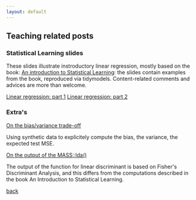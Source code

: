 ```yaml
---
layout: default
---
```


## Teaching related posts


### Statistical Learning slides

These slides illustrate instroductory linear regression, mostly based on the book: 
[An introduction to Statistical Learning](https://www.statlearning.com):  the slides contain examples from the book, reproduced via tidymodels. Content-related comments and advices are more than welcome.  

[Linear regression: part 1](teaching_related/Linear_regression/Linear-Regression-part_1.html)
[Linear regression: part 2](teaching_related/Linear_regression/Linear-Regression-part_2.html)


### Extra's 

[On the bias/variance trade-off](teaching_related/the_bias_and_the_variance.html)

Using synthetic data to explicitely compute the bias, the variance, the expected test MSE. 

[On the output of the MASS::lda()](teaching_related/Lda_MASS_wrap_up.html)

The output of the function for linear discriminant is based on Fisher's Discriminant Analysis, and this differs from the 
computations described in the book An Introduction to Statistical Learning.

[back](./)
